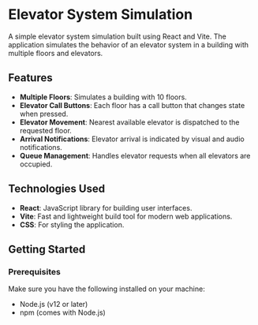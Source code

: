 # Elevator System Simulation

A simple elevator system simulation built using React and Vite. The application simulates the behavior of an elevator system in a building with multiple floors and elevators.

## Features

- **Multiple Floors**: Simulates a building with 10 floors.
- **Elevator Call Buttons**: Each floor has a call button that changes state when pressed.
- **Elevator Movement**: Nearest available elevator is dispatched to the requested floor.
- **Arrival Notifications**: Elevator arrival is indicated by visual and audio notifications.
- **Queue Management**: Handles elevator requests when all elevators are occupied.

## Technologies Used

- **React**: JavaScript library for building user interfaces.
- **Vite**: Fast and lightweight build tool for modern web applications.
- **CSS**: For styling the application.

## Getting Started

### Prerequisites

Make sure you have the following installed on your machine:

- Node.js (v12 or later)
- npm (comes with Node.js)

